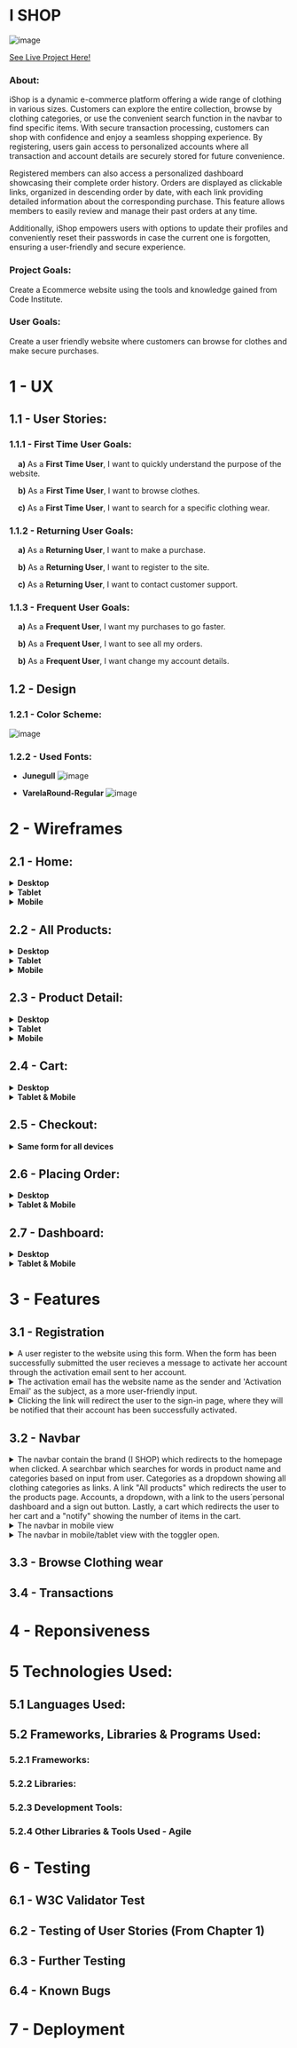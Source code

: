 # I SHOP

![image](https://github.com/user-attachments/assets/5909e845-3818-4808-9e1c-a862db84cb9a)

[See Live Project Here!](https://dashboard.heroku.com/apps/p5-shop/)

### About:
iShop is a dynamic e-commerce platform offering a wide range of clothing in various sizes. Customers can explore the entire collection, browse by clothing categories, or use the convenient search function in the navbar to find specific items. With secure transaction processing, customers can shop with confidence and enjoy a seamless shopping experience. By registering, users gain access to personalized accounts where all transaction and account details are securely stored for future convenience.

Registered members can also access a personalized dashboard showcasing their complete order history. Orders are displayed as clickable links, organized in descending order by date, with each link providing detailed information about the corresponding purchase. This feature allows members to easily review and manage their past orders at any time.

Additionally, iShop empowers users with options to update their profiles and conveniently reset their passwords in case the current one is forgotten, ensuring a user-friendly and secure experience.

### Project Goals:
Create a Ecommerce website using the tools and knowledge gained from Code Institute.

### User Goals:
Create a user friendly website where customers can browse for clothes and make secure purchases.

# 1 - UX
## 1.1 - User Stories:
### 1.1.1 - First Time User Goals:

&nbsp;&nbsp;&nbsp;&nbsp;**a)** As a **First Time User**, I want to quickly understand the purpose of the website.

&nbsp;&nbsp;&nbsp;&nbsp;**b)** As a **First Time User**, I want to browse clothes.

&nbsp;&nbsp;&nbsp;&nbsp;**c)** As a **First Time User**, I want to search for a specific clothing wear.

### 1.1.2 - Returning User Goals:

&nbsp;&nbsp;&nbsp;&nbsp;**a)** As a **Returning User**, I want to make a purchase.

&nbsp;&nbsp;&nbsp;&nbsp;**b)** As a **Returning User**, I want to register to the site.

&nbsp;&nbsp;&nbsp;&nbsp;**c)** As a **Returning User**, I want to contact customer support.

### 1.1.3 - Frequent User Goals:

&nbsp;&nbsp;&nbsp;&nbsp;**a)** As a **Frequent User**, I want my purchases to go faster.

&nbsp;&nbsp;&nbsp;&nbsp;**b)** As a **Frequent User**, I want to see all my orders.

&nbsp;&nbsp;&nbsp;&nbsp;**b)** As a **Frequent User**, I want change my account details.

## 1.2 - Design
### 1.2.1 - Color Scheme:
![image](https://github.com/user-attachments/assets/592674b0-c9e6-4724-931b-73bba8272bb0)

### 1.2.2 - Used Fonts:
* **Junegull**
![image](https://github.com/user-attachments/assets/b1167701-0df1-4812-b4f3-6b64b2b71f22)

* **VarelaRound-Regular**
![image](https://github.com/user-attachments/assets/983cf9f5-b859-4754-81e3-6adef59d7ffa)



# 2 - Wireframes
## 2.1 - Home:
<details>
    <summary><strong>Desktop</strong></summary>
      <img src="https://raw.githubusercontent.com/GlennJohansson85/p5-shop/main/docs/images/2-wireframes/home-large.png" alt="Home desktop wireframe - image">
</details>

<details>
  <summary><strong>Tablet</strong></summary>
    <img src="https://raw.githubusercontent.com/GlennJohansson85/p5-shop/main/docs/images/2-wireframes/home-medium.png" alt="Home tablet wireframe - image">
</details>

<details>
  <summary><strong>Mobile</strong></summary>
    <img src="https://raw.githubusercontent.com/GlennJohansson85/p5-shop/main/docs/images/2-wireframes/home-small.png" alt="Home mobile wireframe - image">
</details>

## 2.2 - All Products:
<details>
    <summary><strong>Desktop</strong></summary>
      <img src="https://raw.githubusercontent.com/GlennJohansson85/p5-shop/main/docs/images/2-wireframes/products-large.png" alt="products desktop wireframe - image">
</details>

<details>
  <summary><strong>Tablet</strong></summary>
    <img src="https://raw.githubusercontent.com/GlennJohansson85/p5-shop/main/docs/images/2-wireframes/products-medium.png" alt="products tablet wireframe - image">
</details>

<details>
  <summary><strong>Mobile</strong></summary>
    <img src="https://raw.githubusercontent.com/GlennJohansson85/p5-shop/main/docs/images/2-wireframes/products-small.png" alt="products mobile wireframe - image">
</details>

## 2.3 - Product Detail:
<details>
    <summary><strong>Desktop</strong></summary>
      <img src="https://raw.githubusercontent.com/GlennJohansson85/p5-shop/main/docs/images/2-wireframes/product_detail-large.png" alt="product_detail desktop wireframe - image">
</details>

<details>
  <summary><strong>Tablet</strong></summary>
    <img src="https://raw.githubusercontent.com/GlennJohansson85/p5-shop/main/docs/images/2-wireframes/product_detail-medium.png" alt="product_detail tablet wireframe - image">
</details>

<details>
  <summary><strong>Mobile</strong></summary>
    <img src="https://raw.githubusercontent.com/GlennJohansson85/p5-shop/main/docs/images/2-wireframes/product_detail-small.png" alt="product_detail mobile wireframe - image">
</details>

## 2.4 - Cart:
<details>
    <summary><strong>Desktop</strong></summary>
      <img src="https://raw.githubusercontent.com/GlennJohansson85/p5-shop/main/docs/images/2-wireframes/cart-large.png" alt="cart desktop wireframe - image">
</details>

<details>
  <summary><strong>Tablet & Mobile</strong></summary>
    <img src="https://raw.githubusercontent.com/GlennJohansson85/p5-shop/main/docs/images/2-wireframes/cart-medium-small.png" alt="cart tablet wireframe - image">
</details>

## 2.5 - Checkout:
<details>
    <summary><strong>Same form for all devices</strong></summary>
      <img src="https://raw.githubusercontent.com/GlennJohansson85/p5-shop/main/docs/images/2-wireframes/checkout.png" alt="checkout wireframe - image">
</details>

## 2.6 - Placing Order:
<details>
    <summary><strong>Desktop</strong></summary>
      <img src="https://raw.githubusercontent.com/GlennJohansson85/p5-shop/main/docs/images/2-wireframes/payments-l.png" alt="payments desktop wireframe - image">
</details>

<details>
    <summary><strong>Tablet & Mobile</strong></summary>
      <img src="https://raw.githubusercontent.com/GlennJohansson85/p5-shop/main/docs/images/2-wireframes/payments-m-s.png" alt="payments tablet & mobile wireframe - image">
</details>

## 2.7 - Dashboard:
<details>
    <summary><strong>Desktop</strong></summary>
      <img src="https://raw.githubusercontent.com/GlennJohansson85/p5-shop/main/docs/images/2-wireframes/dashboard-l.png" alt="dashboard desktop wireframe - image">
</details>

<details>
    <summary><strong>Tablet & Mobile</strong></summary>
      <img src="https://raw.githubusercontent.com/GlennJohansson85/p5-shop/main/docs/images/2-wireframes/dashboard-m-s.png" alt="dashboard tablet & mobile wireframe - image">
</details>

# 3 - Features
## 3.1 - Registration
<details>
    <summary>A user register to the website using this form. When the form has been successfully submitted the user recieves a message to activate her account through the activation email sent to her account.</summary>
      <img src="https://raw.githubusercontent.com/GlennJohansson85/p5-shop/main/docs/images/3-features/register.png" alt="Register Form - image">
</details>

<details>
    <summary>The activation email has the website name as the sender and 'Activation Email' as the subject, as a more user-friendly input.</summary>
      <img src="https://raw.githubusercontent.com/GlennJohansson85/p5-shop/main/docs/images/3-features/register-activation.png" alt="Account activation email - image">
</details>

<details>
    <summary>Clicking the link will redirect the user to the sign-in page, where they will be notified that their account has been successfully activated. </strong></summary>
      <img src="https://raw.githubusercontent.com/GlennJohansson85/p5-shop/main/docs/images/3-features/register-activated.png" alt="Account activated success - image">
</details>

## 3.2 - Navbar
<details>
    <summary>The navbar contain the brand (I SHOP) which redirects to the homepage when clicked. A searchbar which searches for words in product name and categories based on input from user. Categories as a dropdown showing all clothing categories as links. A link "All products" which redirects the user to the products page. Accounts, a dropdown, with a link to the users´personal dashboard and a sign out button. Lastly, a cart which redirects the user to her cart and a "notify" showing the number of items in the cart.</strong></summary>
      <img src="https://raw.githubusercontent.com/GlennJohansson85/p5-shop/main/docs/images/3-features/navbar-desktop.png" alt="Navbar with dropdowns in desktop view - image">
</details>

<details>
    <summary>The navbar in mobile view</strong></summary>
      <img src="https://raw.githubusercontent.com/GlennJohansson85/p5-shop/main/docs/images/3-features/navbar-desktop.png" alt="Navbar mobile/tablet view - image">
</details>

<details>
    <summary>The navbar in mobile/tablet view with the toggler open.</strong></summary>
      <img src="https://raw.githubusercontent.com/GlennJohansson85/p5-shop/main/docs/images/3-features/navbar-desktop.png" alt="Navbar with toggler open in mobile/tablet view - image">
</details>

## 3.3 - Browse Clothing wear
## 3.4 - Transactions

# 4 - Reponsiveness

# 5 Technologies Used:
## 5.1 Languages Used:

## 5.2 Frameworks, Libraries & Programs Used:
### 5.2.1 Frameworks:
### 5.2.2 Libraries:
### 5.2.3 Development Tools:
### 5.2.4 Other Libraries & Tools Used - Agile

# 6 - Testing
## 6.1 - W3C Validator Test
## 6.2 - Testing of User Stories (From Chapter 1)
## 6.3 - Further Testing
## 6.4 - Known Bugs

# 7 - Deployment





